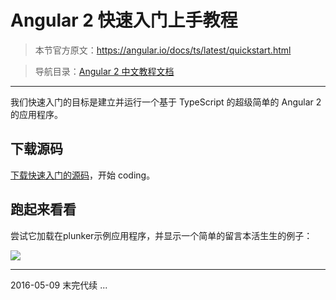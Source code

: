 # Angular 2 快速入门上手教程

> 本节官方原文：<https://angular.io/docs/ts/latest/quickstart.html>

>导航目录：[Angular 2 中文教程文档](./README.md)

---

我们快速入门的目标是建立并运行一个基于 TypeScript 的超级简单的 Angular 2 的应用程序。

## 下载源码

[下载快速入门的源码](https://github.com/angular/quickstart/blob/master/README.md)，开始 coding。

## 跑起来看看

尝试它加载在plunker示例应用程序，并显示一个简单的留言本活生生的例子：

![](https://angular.io/resources/images/devguide/quickstart/my-first-app.png)


---

2016-05-09 末完代续 ...